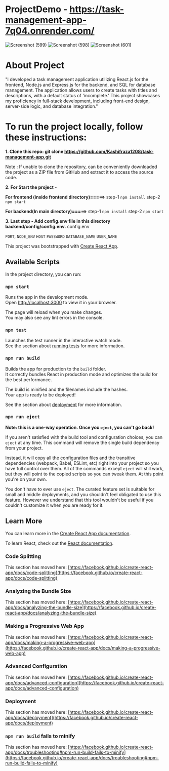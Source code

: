 # ProjectDemo - https://task-management-app-7q04.onrender.com/

![Screenshot (599)](https://github.com/Kashifraza1208/task-management-app/assets/60813449/84f61197-65bb-4bb1-81b6-39316d725355)
![Screenshot (598)](https://github.com/Kashifraza1208/task-management-app/assets/60813449/c7d538b3-5f68-4daa-9026-cca857c4cf7c)
![Screenshot (601)](https://github.com/Kashifraza1208/task-management-app/assets/60813449/2312cbfc-e779-4052-8a17-9ff9d555fc16)



# About Project
"I developed a task management application utilizing React.js for the frontend, Node.js and Express.js for the backend, and SQL for database management. The application allows users to create tasks with titles and descriptions, with a default status of 'incomplete.' This project showcases my proficiency in full-stack development, including front-end design, server-side logic, and database integration."


# To run the project locally, follow these instructions:

**1. Clone this repo: git clone https://github.com/Kashifraza1208/task-management-app.git**

Note : If unable to clone the repository, can be conveniently downloaded the project as a ZIP file from GitHub and extract it to access the source code.

**2. For Start the project** -

**For frontend (inside frontend directory)=====>**
step-1 `npm install`
step-2 `npm start`

**For backend(In main directory)=====>**
step-1 `npm install`
step-2 `npm start`

**3. Last step - Add config.env file in this directory backend/config/config.env.**
config.env

`PORT`,
`NODE_ENV`
`HOST`
`PASSWORD`
`DATABASE_NAME`
`USER_NAME`



This project was bootstrapped with [Create React App](https://github.com/facebook/create-react-app).

## Available Scripts

In the project directory, you can run:

### `npm start`

Runs the app in the development mode.\
Open [http://localhost:3000](http://localhost:3000) to view it in your browser.

The page will reload when you make changes.\
You may also see any lint errors in the console.

### `npm test`

Launches the test runner in the interactive watch mode.\
See the section about [running tests](https://facebook.github.io/create-react-app/docs/running-tests) for more information.

### `npm run build`

Builds the app for production to the `build` folder.\
It correctly bundles React in production mode and optimizes the build for the best performance.

The build is minified and the filenames include the hashes.\
Your app is ready to be deployed!

See the section about [deployment](https://facebook.github.io/create-react-app/docs/deployment) for more information.

### `npm run eject`

**Note: this is a one-way operation. Once you `eject`, you can't go back!**

If you aren't satisfied with the build tool and configuration choices, you can `eject` at any time. This command will remove the single build dependency from your project.

Instead, it will copy all the configuration files and the transitive dependencies (webpack, Babel, ESLint, etc) right into your project so you have full control over them. All of the commands except `eject` will still work, but they will point to the copied scripts so you can tweak them. At this point you're on your own.

You don't have to ever use `eject`. The curated feature set is suitable for small and middle deployments, and you shouldn't feel obligated to use this feature. However we understand that this tool wouldn't be useful if you couldn't customize it when you are ready for it.

## Learn More

You can learn more in the [Create React App documentation](https://facebook.github.io/create-react-app/docs/getting-started).

To learn React, check out the [React documentation](https://reactjs.org/).

### Code Splitting

This section has moved here: [https://facebook.github.io/create-react-app/docs/code-splitting](https://facebook.github.io/create-react-app/docs/code-splitting)

### Analyzing the Bundle Size

This section has moved here: [https://facebook.github.io/create-react-app/docs/analyzing-the-bundle-size](https://facebook.github.io/create-react-app/docs/analyzing-the-bundle-size)

### Making a Progressive Web App

This section has moved here: [https://facebook.github.io/create-react-app/docs/making-a-progressive-web-app](https://facebook.github.io/create-react-app/docs/making-a-progressive-web-app)

### Advanced Configuration

This section has moved here: [https://facebook.github.io/create-react-app/docs/advanced-configuration](https://facebook.github.io/create-react-app/docs/advanced-configuration)

### Deployment

This section has moved here: [https://facebook.github.io/create-react-app/docs/deployment](https://facebook.github.io/create-react-app/docs/deployment)

### `npm run build` fails to minify

This section has moved here: [https://facebook.github.io/create-react-app/docs/troubleshooting#npm-run-build-fails-to-minify](https://facebook.github.io/create-react-app/docs/troubleshooting#npm-run-build-fails-to-minify)

